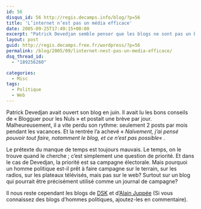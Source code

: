 ```yaml
---
id: 56
disqus_id: 56 http://regis.decamps.info/blog/?p=56
title: 'L’internet n’est pas un média efficace'
date: 2005-09-25T17:49:15+00:00
excerpt: "Patrick Devedjan semble penser que les blogs ne sont pas un bon moyen d'expression, puisqu'il ferme le sien après trois mois d'existence."
layout: post
guid: http://regis.decamps.free.fr/wordpress/?p=56
permalink: /blog/2005/09/linternet-nest-pas-un-media-efficace/
dsq_thread_id:
  - "189256260"

categories:
  - Misc
tags:
  - Politique
  - Web
---
```

Patrick Devedjan avait ouvert son blog en juin. Il avait lu les bons conseils de « Blogguer pour les Nuls » et postait une brève par jour. Malheureusement, il a vite perdu son rythme: seulement 2 posts par mois pendant les vacances. Et la rentrée l’a achevé « _Naïvement, j’ai pensé pouvoir tout faire, notamment le blog, et ce n’est pas possible_« . 

Le prétexte du manque de temps est toujours mauvais. Le temps, on le trouve quand le cherche ; c’est simplement une question de priorité. Et dans le cas de Devedjan, la priorité est sa campagne électorale. Mais pourquoi un homme politique est-il prêt à faire campagne sur le terrain, sur les radios, sur les plateaux télévisés, mais pas sur le web? Surtout sur un blog qui pourrait être précisément utilisé comme un journal de campagne?

Il nous reste cependant les blogs de [DSK](http://www.blogdsk.net/) et d’[Alain Juppée](http://www.blogdsk.net/) (Si vous connaissez des blogs d’hommes politiques, ajoutez-les en commentaire).
